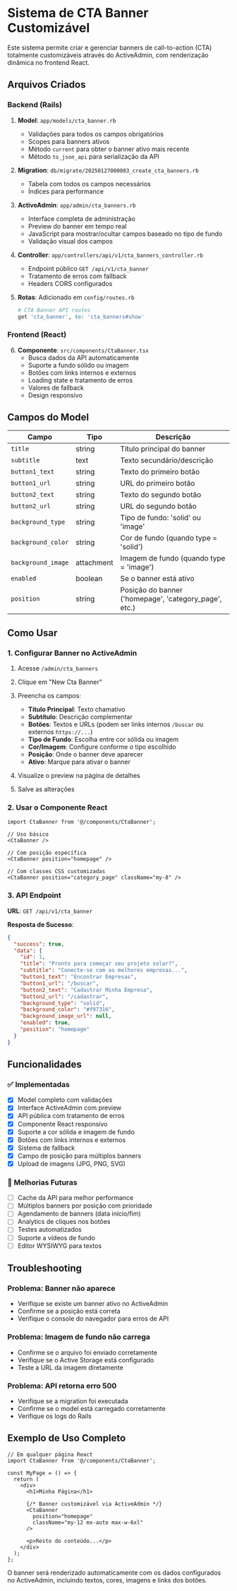 # Sistema de CTA Banner Customizável

Este sistema permite criar e gerenciar banners de call-to-action (CTA) totalmente customizáveis através do ActiveAdmin, com renderização dinâmica no frontend React.

## Arquivos Criados

### Backend (Rails)

1. **Model**: `app/models/cta_banner.rb`
   - Validações para todos os campos obrigatórios
   - Scopes para banners ativos
   - Método `current` para obter o banner ativo mais recente
   - Método `to_json_api` para serialização da API

2. **Migration**: `db/migrate/20250127000003_create_cta_banners.rb`
   - Tabela com todos os campos necessários
   - Índices para performance

3. **ActiveAdmin**: `app/admin/cta_banners.rb`
   - Interface completa de administração
   - Preview do banner em tempo real
   - JavaScript para mostrar/ocultar campos baseado no tipo de fundo
   - Validação visual dos campos

4. **Controller**: `app/controllers/api/v1/cta_banners_controller.rb`
   - Endpoint público `GET /api/v1/cta_banner`
   - Tratamento de erros com fallback
   - Headers CORS configurados

5. **Rotas**: Adicionado em `config/routes.rb`
   ```ruby
   # CTA Banner API routes
   get 'cta_banner', to: 'cta_banners#show'
   ```

### Frontend (React)

6. **Componente**: `src/components/CtaBanner.tsx`
   - Busca dados da API automaticamente
   - Suporte a fundo sólido ou imagem
   - Botões com links internos e externos
   - Loading state e tratamento de erros
   - Valores de fallback
   - Design responsivo

## Campos do Model

| Campo | Tipo | Descrição |
|-------|------|----------|
| `title` | string | Título principal do banner |
| `subtitle` | text | Texto secundário/descrição |
| `button1_text` | string | Texto do primeiro botão |
| `button1_url` | string | URL do primeiro botão |
| `button2_text` | string | Texto do segundo botão |
| `button2_url` | string | URL do segundo botão |
| `background_type` | string | Tipo de fundo: 'solid' ou 'image' |
| `background_color` | string | Cor de fundo (quando type = 'solid') |
| `background_image` | attachment | Imagem de fundo (quando type = 'image') |
| `enabled` | boolean | Se o banner está ativo |
| `position` | string | Posição do banner ('homepage', 'category_page', etc.) |

## Como Usar

### 1. Configurar Banner no ActiveAdmin

1. Acesse `/admin/cta_banners`
2. Clique em "New Cta Banner"
3. Preencha os campos:
   - **Título Principal**: Texto chamativo
   - **Subtítulo**: Descrição complementar
   - **Botões**: Textos e URLs (podem ser links internos `/buscar` ou externos `https://...`)
   - **Tipo de Fundo**: Escolha entre cor sólida ou imagem
   - **Cor/Imagem**: Configure conforme o tipo escolhido
   - **Posição**: Onde o banner deve aparecer
   - **Ativo**: Marque para ativar o banner

4. Visualize o preview na página de detalhes
5. Salve as alterações

### 2. Usar o Componente React

```tsx
import CtaBanner from '@/components/CtaBanner';

// Uso básico
<CtaBanner />

// Com posição específica
<CtaBanner position="homepage" />

// Com classes CSS customizadas
<CtaBanner position="category_page" className="my-8" />
```

### 3. API Endpoint

**URL**: `GET /api/v1/cta_banner`

**Resposta de Sucesso**:
```json
{
  "success": true,
  "data": {
    "id": 1,
    "title": "Pronto para começar seu projeto solar?",
    "subtitle": "Conecte-se com as melhores empresas...",
    "button1_text": "Encontrar Empresas",
    "button1_url": "/buscar",
    "button2_text": "Cadastrar Minha Empresa",
    "button2_url": "/cadastrar",
    "background_type": "solid",
    "background_color": "#f97316",
    "background_image_url": null,
    "enabled": true,
    "position": "homepage"
  }
}
```

## Funcionalidades

### ✅ Implementadas

- [x] Model completo com validações
- [x] Interface ActiveAdmin com preview
- [x] API pública com tratamento de erros
- [x] Componente React responsivo
- [x] Suporte a cor sólida e imagem de fundo
- [x] Botões com links internos e externos
- [x] Sistema de fallback
- [x] Campo de posição para múltiplos banners
- [x] Upload de imagens (JPG, PNG, SVG)

### 🔄 Melhorias Futuras

- [ ] Cache da API para melhor performance
- [ ] Múltiplos banners por posição com prioridade
- [ ] Agendamento de banners (data início/fim)
- [ ] Analytics de cliques nos botões
- [ ] Testes automatizados
- [ ] Suporte a vídeos de fundo
- [ ] Editor WYSIWYG para textos

## Troubleshooting

### Problema: Banner não aparece
- Verifique se existe um banner ativo no ActiveAdmin
- Confirme se a posição está correta
- Verifique o console do navegador para erros de API

### Problema: Imagem de fundo não carrega
- Confirme se o arquivo foi enviado corretamente
- Verifique se o Active Storage está configurado
- Teste a URL da imagem diretamente

### Problema: API retorna erro 500
- Verifique se a migration foi executada
- Confirme se o model está carregado corretamente
- Verifique os logs do Rails

## Exemplo de Uso Completo

```tsx
// Em qualquer página React
import CtaBanner from '@/components/CtaBanner';

const MyPage = () => {
  return (
    <div>
      <h1>Minha Página</h1>
      
      {/* Banner customizável via ActiveAdmin */}
      <CtaBanner 
        position="homepage" 
        className="my-12 mx-auto max-w-6xl" 
      />
      
      <p>Resto do conteúdo...</p>
    </div>
  );
};
```

O banner será renderizado automaticamente com os dados configurados no ActiveAdmin, incluindo textos, cores, imagens e links dos botões.